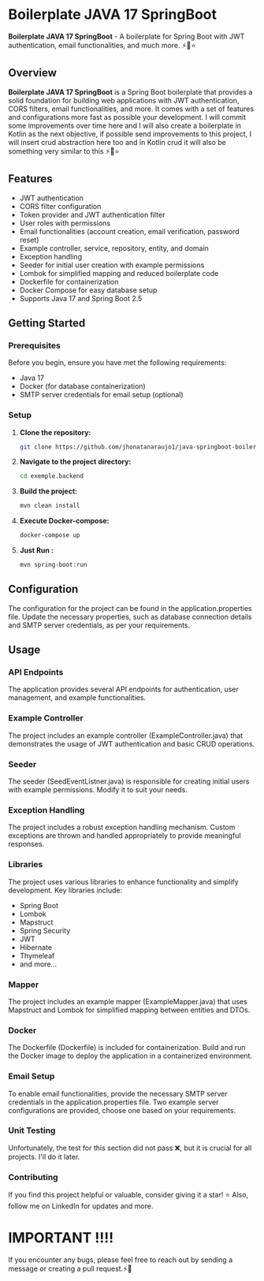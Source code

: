 # Boilerplate JAVA 17 SpringBoot 

**Boilerplate JAVA 17 SpringBoot** - A boilerplate for Spring Boot with JWT authentication, email functionalities, and
much more. ⚡🚀⭐

## Overview

**Boilerplate JAVA 17 SpringBoot** is a Spring Boot boilerplate that
provides a solid foundation for building web applications with
JWT authentication, CORS filters, email functionalities, and more.
It comes with a set of features and configurations more fast as possible your development.
I will commit some improvements over time here and I will also
create a boilerplate in Kotlin as the next objective,
if possible send improvements to this project, I will insert crud abstraction here too and in Kotlin crud it will also
be something very similar to this ⚡🚀⭐

## Features

- JWT authentication
- CORS filter configuration
- Token provider and JWT authentication filter
- User roles with permissions
- Email functionalities (account creation, email verification, password reset)
- Example controller, service, repository, entity, and domain
- Exception handling
- Seeder for initial user creation with example permissions
- Lombok for simplified mapping and reduced boilerplate code
- Dockerfile for containerization
- Docker Compose for easy database setup
- Supports Java 17 and Spring Boot 2.5

## Getting Started

### Prerequisites

Before you begin, ensure you have met the following requirements:

- Java 17
- Docker (for database containerization)
- SMTP server credentials for email setup (optional)

### Setup

1. **Clone the repository:**

   ```bash
   git clone https://github.com/jhonatanaraujo1/java-springboot-boilerplate.git

2. **Navigate to the project directory:**

   ```bash
   cd exemple.backend

3. **Build the project:**

   ```bash
   mvn clean install

4. **Execute Docker-compose:**

   ```bash
   docker-compose up

3. **Just Run :**

   ```bash
   mvn spring-boot:run

## Configuration

The configuration for the project can be found in the application.properties file. Update the necessary properties, such
as database connection details and SMTP server credentials,
as per your requirements.

## Usage

### API Endpoints

The application provides several API endpoints for authentication,
user management, and example functionalities.

### Example Controller

The project includes an example controller (ExampleController.java) that demonstrates the usage of JWT authentication
and basic CRUD operations.

### Seeder

The seeder (SeedEventListner.java) is responsible for creating initial users with example permissions. Modify it to suit
your needs.

### Exception Handling

The project includes a robust exception handling mechanism. Custom exceptions are thrown and handled appropriately to
provide meaningful responses.

### Libraries

The project uses various libraries to enhance functionality and simplify development. Key libraries include:

- Spring Boot
- Lombok
- Mapstruct
- Spring Security
- JWT
- Hibernate
- Thymeleaf
- and more...

### Mapper

The project includes an example mapper (ExampleMapper.java) that uses Mapstruct and Lombok for simplified mapping
between entities and DTOs.

### Docker

The Dockerfile (Dockerfile) is included for containerization. Build and run the Docker image to deploy the application
in a containerized environment.

### Email Setup

To enable email functionalities, provide the necessary SMTP server credentials in the application.properties file. Two
example server configurations are provided, choose one based on your requirements.

### Unit Testing

Unfortunately, the test for this section did not pass ❌, but it is crucial for all projects. I'll do it later.

### Contributing

If you find this project helpful or valuable, consider giving it a star! ⭐ Also, follow me on LinkedIn for updates and
more.

# IMPORTANT !!!!

If you encounter any bugs, please feel free to reach out by sending a message or creating a pull request.⚡🚀